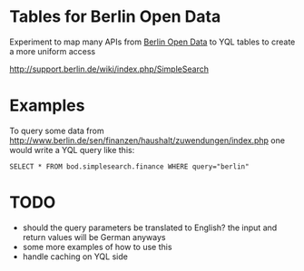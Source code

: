 # Tables for Berlin Open Data

Experiment to map many APIs from [Berlin Open Data][] to YQL tables to create a more uniform access



http://support.berlin.de/wiki/index.php/SimpleSearch

# Examples

To query some data from http://www.berlin.de/sen/finanzen/haushalt/zuwendungen/index.php one would write a YQL query like this:

	SELECT * FROM bod.simplesearch.finance WHERE query="berlin"


# TODO

- should the query parameters be translated to English? the input and return values will be German anyways
- some more examples of how to use this
- handle caching on YQL side





[Berlin Open Data]: http://daten.berlin.de
